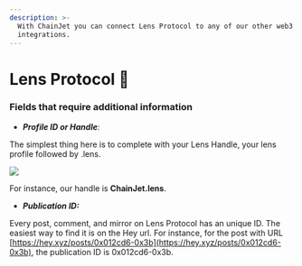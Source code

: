 ```yaml
---
description: >-
  With ChainJet you can connect Lens Protocol to any of our other web3 or web2
  integrations.
---
```


# Lens Protocol 🌿

### Fields that require additional information

* _**Profile ID or Handle**:_

The simplest thing here is to complete with your Lens Handle, your lens profile followed by .lens.

![](../../.gitbook/assets/LensHandle.png)

For instance, our handle is **ChainJet.lens**.

* _**Publication ID:**_

Every post, comment, and mirror on Lens Protocol has an unique ID. The easiest way to find it is on the Hey url. For instance, for the post with URL [https://hey.xyz/posts/0x012cd6-0x3b](https://hey.xyz/posts/0x012cd6-0x3b), the publication ID is 0x012cd6-0x3b.
